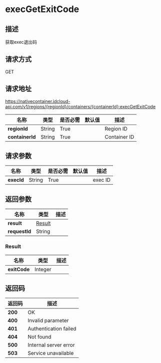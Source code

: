 # execGetExitCode


## 描述
获取exec退出码


## 请求方式
GET

## 请求地址
https://nativecontainer.jdcloud-api.com/v1/regions/{regionId}/containers/{containerId}:execGetExitCode

|名称|类型|是否必需|默认值|描述|
|---|---|---|---|---|
|**regionId**|String|True| |Region ID|
|**containerId**|String|True| |Container ID|

## 请求参数
|名称|类型|是否必需|默认值|描述|
|---|---|---|---|---|
|**execId**|String|True| |exec ID|


## 返回参数
|名称|类型|描述|
|---|---|---|
|**result**|[Result](execgetexitcode#result)| |
|**requestId**|String| |

### <div id="result">Result</div>
|名称|类型|描述|
|---|---|---|
|**exitCode**|Integer| |

## 返回码
|返回码|描述|
|---|---|
|**200**|OK|
|**400**|Invalid parameter|
|**401**|Authentication failed|
|**404**|Not found|
|**500**|Internal server error|
|**503**|Service unavailable|
